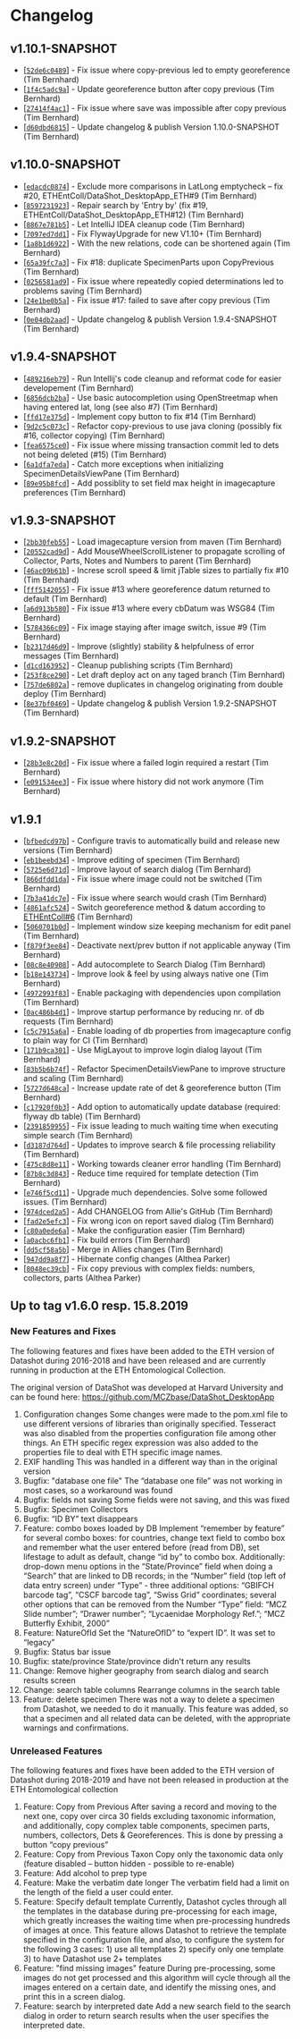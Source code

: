 # Changelog

## v1.10.1-SNAPSHOT
* [[`52de6c0489`](https://github.com/BernhardWebstudio/DataShot_DesktopApp/commit/52de6c0489)] - Fix issue where copy-previous led to empty georeference (Tim Bernhard)
* [[`1f4c5adc9a`](https://github.com/BernhardWebstudio/DataShot_DesktopApp/commit/1f4c5adc9a)] - Update georeference button after copy previous (Tim Bernhard)
* [[`27414f4ac1`](https://github.com/BernhardWebstudio/DataShot_DesktopApp/commit/27414f4ac1)] - Fix issue where save was impossible after copy previous (Tim Bernhard)
* [[`d60dbd6815`](https://github.com/BernhardWebstudio/DataShot_DesktopApp/commit/d60dbd6815)] - Update changelog & publish Version 1.10.0-SNAPSHOT (Tim Bernhard)


## v1.10.0-SNAPSHOT
* [[`edacdc0874`](https://github.com/BernhardWebstudio/DataShot_DesktopApp/commit/edacdc0874)] - Exclude more comparisons in LatLong emptycheck – fix #20, ETHEntColl/DataShot\_DesktopApp\_ETH#9 (Tim Bernhard)
* [[`8597231923`](https://github.com/BernhardWebstudio/DataShot_DesktopApp/commit/8597231923)] - Repair search by 'Entry by' (fix #19, ETHEntColl/DataShot\_DesktopApp\_ETH#12) (Tim Bernhard)
* [[`8867e781b5`](https://github.com/BernhardWebstudio/DataShot_DesktopApp/commit/8867e781b5)] - Let IntelliJ IDEA cleanup code (Tim Bernhard)
* [[`7097ed7dd1`](https://github.com/BernhardWebstudio/DataShot_DesktopApp/commit/7097ed7dd1)] - Fix FlywayUpgrade for new V1.10+ (Tim Bernhard)
* [[`1a8b1d6922`](https://github.com/BernhardWebstudio/DataShot_DesktopApp/commit/1a8b1d6922)] - With the new relations, code can be shortened again (Tim Bernhard)
* [[`65a39fc7a3`](https://github.com/BernhardWebstudio/DataShot_DesktopApp/commit/65a39fc7a3)] - Fix #18: duplicate SpecimenParts upon CopyPrevious (Tim Bernhard)
* [[`0256581ad9`](https://github.com/BernhardWebstudio/DataShot_DesktopApp/commit/0256581ad9)] - Fix issue where repeatedly copied determinations led to problems saving (Tim Bernhard)
* [[`24e1be0b5a`](https://github.com/BernhardWebstudio/DataShot_DesktopApp/commit/24e1be0b5a)] - Fix issue #17: failed to save after copy previous (Tim Bernhard)
* [[`0e04db2aad`](https://github.com/BernhardWebstudio/DataShot_DesktopApp/commit/0e04db2aad)] - Update changelog & publish Version 1.9.4-SNAPSHOT (Tim Bernhard)


## v1.9.4-SNAPSHOT
* [[`489216eb79`](https://github.com/BernhardWebstudio/DataShot_DesktopApp/commit/489216eb79)] - Run Intellij's code cleanup and reformat code for easier developement (Tim Bernhard)
* [[`6856dcb2ba`](https://github.com/BernhardWebstudio/DataShot_DesktopApp/commit/6856dcb2ba)] - Use basic autocompletion using OpenStreetmap when having entered lat, long (see also #7) (Tim Bernhard)
* [[`ffd17e375d`](https://github.com/BernhardWebstudio/DataShot_DesktopApp/commit/ffd17e375d)] - Implement copy button to fix #14 (Tim Bernhard)
* [[`9d2c5c073c`](https://github.com/BernhardWebstudio/DataShot_DesktopApp/commit/9d2c5c073c)] - Refactor copy-previous to use java cloning (possibly fix #16, collector copying) (Tim Bernhard)
* [[`fea6575ce0`](https://github.com/BernhardWebstudio/DataShot_DesktopApp/commit/fea6575ce0)] - Fix issue where missing transaction commit led to dets not being deleted (#15) (Tim Bernhard)
* [[`6a1dfa7eda`](https://github.com/BernhardWebstudio/DataShot_DesktopApp/commit/6a1dfa7eda)] - Catch more exceptions when initializing SpecimenDetailsViewPane (Tim Bernhard)
* [[`89e95b8fcd`](https://github.com/BernhardWebstudio/DataShot_DesktopApp/commit/89e95b8fcd)] - Add possiblity to set field max height in imagecapture preferences (Tim Bernhard)


## v1.9.3-SNAPSHOT
* [[`2bb30feb55`](https://github.com/BernhardWebstudio/DataShot_DesktopApp/commit/2bb30feb55)] - Load imagecapture version from maven (Tim Bernhard)
* [[`20552cad9d`](https://github.com/BernhardWebstudio/DataShot_DesktopApp/commit/20552cad9d)] - Add MouseWheelScrollListener to propagate scrolling of Collector, Parts, Notes and Numbers to parent (Tim Bernhard)
* [[`46ac09b61b`](https://github.com/BernhardWebstudio/DataShot_DesktopApp/commit/46ac09b61b)] - Increse scroll speed & limit jTable sizes to partially fix #10 (Tim Bernhard)
* [[`fff5142055`](https://github.com/BernhardWebstudio/DataShot_DesktopApp/commit/fff5142055)] - Fix issue #13 where georeference datum returned to default (Tim Bernhard)
* [[`a6d913b580`](https://github.com/BernhardWebstudio/DataShot_DesktopApp/commit/a6d913b580)] - Fix issue #13 where every cbDatum was WSG84 (Tim Bernhard)
* [[`5784366c09`](https://github.com/BernhardWebstudio/DataShot_DesktopApp/commit/5784366c09)] - Fix image staying after image switch, issue #9 (Tim Bernhard)
* [[`b2317d46d9`](https://github.com/BernhardWebstudio/DataShot_DesktopApp/commit/b2317d46d9)] - Improve (slightly) stability &  helpfulness of error messages (Tim Bernhard)
* [[`d1cd163952`](https://github.com/BernhardWebstudio/DataShot_DesktopApp/commit/d1cd163952)] - Cleanup publishing scripts (Tim Bernhard)
* [[`253f8ce290`](https://github.com/BernhardWebstudio/DataShot_DesktopApp/commit/253f8ce290)] - Let draft deploy act on any taged branch (Tim Bernhard)
* [[`757de6802a`](https://github.com/BernhardWebstudio/DataShot_DesktopApp/commit/757de6802a)] - remove duplicates in changelog originating from double deploy (Tim Bernhard)
* [[`8e37bf0469`](https://github.com/BernhardWebstudio/DataShot_DesktopApp/commit/8e37bf0469)] - Update changelog & publish Version 1.9.2-SNAPSHOT (Tim Bernhard)


## v1.9.2-SNAPSHOT
* [[`28b3e8c20d`](https://github.com/BernhardWebstudio/DataShot_DesktopApp/commit/28b3e8c20d)] - Fix issue where a failed login required a restart (Tim Bernhard)
* [[`e091534ee3`](https://github.com/BernhardWebstudio/DataShot_DesktopApp/commit/e091534ee3)] - Fix issue where history did not work anymore (Tim Bernhard)

## v1.9.1
* [[`bfbedcd97b`](https://github.com/BernhardWebstudio/DataShot_DesktopApp/commit/bfbedcd97b)] - Configure travis to automatically build and release new versions (Tim Bernhard)
* [[`eb1beebd34`](https://github.com/BernhardWebstudio/DataShot_DesktopApp/commit/eb1beebd34)] - Improve editing of specimen (Tim Bernhard)
* [[`5725e6d71d`](https://github.com/BernhardWebstudio/DataShot_DesktopApp/commit/5725e6d71d)] - Improve layout of search dialog (Tim Bernhard)
* [[`866dfdd1da`](https://github.com/BernhardWebstudio/DataShot_DesktopApp/commit/866dfdd1da)] - Fix issue where image could not be switched (Tim Bernhard)
* [[`7b3a41dc7e`](https://github.com/BernhardWebstudio/DataShot_DesktopApp/commit/7b3a41dc7e)] - Fix issue where search would crash (Tim Bernhard)
* [[`4861afc524`](https://github.com/BernhardWebstudio/DataShot_DesktopApp/commit/4861afc524)] - Switch georeference method & datum according to [ETHEntColl#6](https://github.com/ETHEntColl/DataShot_DesktopApp_ETH/issues/6) (Tim Bernhard)
* [[`5060701b0d`](https://github.com/BernhardWebstudio/DataShot_DesktopApp/commit/5060701b0d)] - Implement window size keeping mechanism for edit panel (Tim Bernhard)
* [[`f879f3ee84`](https://github.com/BernhardWebstudio/DataShot_DesktopApp/commit/f879f3ee84)] - Deactivate next/prev button if not applicable anyway (Tim Bernhard)
* [[`08c8e40908`](https://github.com/BernhardWebstudio/DataShot_DesktopApp/commit/08c8e40908)] - Add autocomplete to Search Dialog (Tim Bernhard)
* [[`b18e143734`](https://github.com/BernhardWebstudio/DataShot_DesktopApp/commit/b18e143734)] - Improve look & feel by using always native one (Tim Bernhard)
* [[`4972993f83`](https://github.com/BernhardWebstudio/DataShot_DesktopApp/commit/4972993f83)] - Enable packaging with dependencies upon compilation (Tim Bernhard)
* [[`0ac486b4d1`](https://github.com/BernhardWebstudio/DataShot_DesktopApp/commit/0ac486b4d1)] - Improve startup performance by reducing nr. of db requests (Tim Bernhard)
* [[`c5c7915a6a`](https://github.com/BernhardWebstudio/DataShot_DesktopApp/commit/c5c7915a6a)] - Enable loading of db properties from imagecapture config to plain way for CI (Tim Bernhard)
* [[`171b9ca301`](https://github.com/BernhardWebstudio/DataShot_DesktopApp/commit/171b9ca301)] - Use MigLayout to improve login dialog layout (Tim Bernhard)
* [[`83b5b6b74f`](https://github.com/BernhardWebstudio/DataShot_DesktopApp/commit/83b5b6b74f)] - Refactor SpecimenDetailsViewPane to improve structure and scaling (Tim Bernhard)
* [[`5727d648ca`](https://github.com/BernhardWebstudio/DataShot_DesktopApp/commit/5727d648ca)] - Increase update rate of det & georeference button (Tim Bernhard)
* [[`c17920f0b3`](https://github.com/BernhardWebstudio/DataShot_DesktopApp/commit/c17920f0b3)] - Add option to automatically update database (required: flyway db table) (Tim Bernhard)
* [[`2391859955`](https://github.com/BernhardWebstudio/DataShot_DesktopApp/commit/2391859955)] - Fix issue leading to much waiting time when executing simple search (Tim Bernhard)
* [[`d3187d764d`](https://github.com/BernhardWebstudio/DataShot_DesktopApp/commit/d3187d764d)] - Updates to improve search & file processing reliability (Tim Bernhard)
* [[`475c8d8e11`](https://github.com/BernhardWebstudio/DataShot_DesktopApp/commit/475c8d8e11)] - Working towards cleaner error handling (Tim Bernhard)
* [[`87b8c3d843`](https://github.com/BernhardWebstudio/DataShot_DesktopApp/commit/87b8c3d843)] - Reduce time required for template detection (Tim Bernhard)
* [[`e746f5cd11`](https://github.com/BernhardWebstudio/DataShot_DesktopApp/commit/e746f5cd11)] - Upgrade much dependencies. Solve some followed issues. (Tim Bernhard)
* [[`974dced2a5`](https://github.com/BernhardWebstudio/DataShot_DesktopApp/commit/974dced2a5)] - Add CHANGELOG from Allie's GitHub (Tim Bernhard)
* [[`fad2e5efc3`](https://github.com/BernhardWebstudio/DataShot_DesktopApp/commit/fad2e5efc3)] - Fix wrong icon on report saved dialog (Tim Bernhard)
* [[`c80a0ede6a`](https://github.com/BernhardWebstudio/DataShot_DesktopApp/commit/c80a0ede6a)] - Make the configuration easier (Tim Bernhard)
* [[`a0acbc6fb1`](https://github.com/BernhardWebstudio/DataShot_DesktopApp/commit/a0acbc6fb1)] - Fix build errors (Tim Bernhard)
* [[`dd5cf58a5b`](https://github.com/BernhardWebstudio/DataShot_DesktopApp/commit/dd5cf58a5b)] - Merge in Allies changes (Tim Bernhard)
* [[`947dd9a8f7`](https://github.com/BernhardWebstudio/DataShot_DesktopApp/commit/947dd9a8f7)] - Hibernate config changes (Althea Parker)
* [[`8048ec39cb`](https://github.com/BernhardWebstudio/DataShot_DesktopApp/commit/8048ec39cb)] - Fix copy previous with complex fields: numbers, collectors, parts (Althea Parker)


## Up to tag v1.6.0 resp. 15.8.2019

### New Features and Fixes
The following features and fixes have been added to the ETH version of Datashot during 2016-2018 and have been released and are currently running in production at the ETH Entomological Collection.

The original version of DataShot was developed at Harvard University and can be found here:
https://github.com/MCZbase/DataShot_DesktopApp

1. Configuration changes
Some changes were made to the pom.xml file to use different versions of libraries than originally specified. Tesseract was also disabled from the properties configuration file among other things. An ETH specific regex expression was also added to the properties file to deal with ETH specific image names. 
2. EXIF handling
This was handled in a different way than in the original version
3. Bugfix: "database one file" 
The “database one file” was not working in most cases, so a workaround was found
4. Bugfix: fields not saving
Some fields were not saving, and this was fixed 
5. Bugfix: Specimen Collectors
6. Bugfix: “ID BY” text disappears
7. Feature: combo boxes loaded by DB
Implement “remember by feature” for several combo boxes: for countries, change text field to combo box and remember what the user entered before (read from DB), set lifestage to adult as default, change “id by” to combo box. Additionally: drop-down menu options in the “State/Province” field when doing a “Search” that are linked to DB records; in the “Number” field (top left of data entry screen) under “Type” - three additional options: “GBIFCH barcode tag”, “CSCF barcode tag”, “Swiss Grid” coordinates; several other options that can be removed from the Number “Type” field: “MCZ Slide number”; “Drawer number”; “Lycaenidae Morphology Ref.”; “MCZ Butterfly Exhibit, 2000”
8. Feature: NatureOfId
Set the “NatureOfID” to “expert ID”. It was set to “legacy”
9. Bugfix: Status bar issue
10. Bugfix: state/province
State/province didn't return any results
11. Change: Remove higher geography from search dialog and search results screen
12. Change: search table columns
Rearrange columns in the search table
13. Feature: delete specimen
There was not a way to delete a specimen from Datashot, we needed to do it manually. This feature was added, so that a specimen and all related data can be deleted, with the appropriate warnings and confirmations.

### Unreleased Features
The following features and fixes have been added to the ETH version of Datashot during 2018-2019 and have not been released in production at the ETH Entomological collection
1. Feature: Copy from Previous 
After saving a record and moving to the next one, copy over circa 30 fields excluding taxonomic information, and additionally, copy complex table components, specimen parts, numbers, collectors, Dets & Georeferences. This is done by pressing a button “copy previous”
2. Feature: Copy from Previous Taxon 
Copy only the taxonomic data only (feature disabled – button hidden - possible to re-enable)
3. Feature: Add alcohol to prep type
4. Feature: Make the verbatim date longer
The verbatim field had a limit on the length of the field a user could enter.
5. Feature: Specify default template
Currently, Datashot cycles through all the templates in the database during pre-processing for each image, which greatly increases the waiting time when pre-processing hundreds of images at once. This feature allows Datashot to retrieve the template specified in the configuration file, and also, to configure the system for the following 3 cases: 1) use all templates 2) specify only one template 3) to have Datashot use 2+ templates
6. Feature: "find missing images" feature
During pre-processing, some images do not get processed and this algorithm will cycle through all the images entered on a certain date, and identify the missing ones, and print this in a screen dialog.
7. Feature: search by interpreted date
Add a new search field to the search dialog in order to return search results when the user specifies the interpreted date.